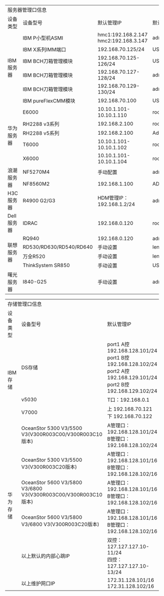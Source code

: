 <table>
	<tr>
		<td colspan="5">服务器管理口信息</td>
	</tr>
	<tr>
		<td>设备类型</td>
		<td>设备型号</td>
		<td>默认管理IP</td>
		<td>默认用户名</td>
		<td>默认用户名</td>
	</tr>
	<tr>
		<td rowspan="6">IBM服务器
		<td>IBM P小型机ASMI</td>
		<td>hmc1:192.168.2.147<br>hmc2:192.168.3.147</td>
		<td>admin</td>
		<td>admin</td>
	</tr>
	<tr>
		<td>IBM X系列IMM端口</td>
		<td>192.168.70.125/24</td>
		<td>USERID</td>
		<td>PASSW0RD</td>
	</tr>
	<tr>
		<td>IBM BCH刀箱管理模块</td>
		<td>192.168.70.125-126/24</td>
		<td>USERID</td>
		<td>PASSW0RD</td>
	</tr>
	<tr>
		<td>IBM BCH刀箱管理模块</td>
		<td>192.168.70.127-128/24</td>
		<td>admin</td>
		<td>admin</td>
	</tr>
		<tr>
		<td>IBM BCH刀箱管理模块</td>
		<td>192.168.70.129-130/24</td>
		<td>admin</td>
		<td>pasword</td>
	</tr>
	<tr>
		<td>IBM pureFlexCMM模块</td>
		<td>192.168.70.100</td>
		<td>USERID</td>
		<td>PASSW0RD</td>
	</tr>
	<tr>
		<td rowspan="5">华为服务器
		<td>E6000</td>
		<td>10.10.1.101-10.10.1.110</td>
		<td>root</td>
		<td>Huawei12#$</td>
	</tr>
	<tr>
		<td>RH2288 v3系列</td>
		<td>192.168.2.100</td>
		<td>root</td>
		<td>Huawei12#$</td>
	</tr>
	<tr>
		<td>RH2288 v5系列</td>
		<td>192.168.2.100</td>
		<td>Administrator</td>
		<td>Admin@9000</td>
	</tr>
	<tr>
		<td>T6000</td>
		<td>10.10.1.101-10.10.1.102</td>
		<td>root</td>
		<td>Huawei12#$</td>
	</tr>
	<tr>
		<td>X6000</td>
		<td>10.10.1.101-10.10.1.104</td>
		<td>root</td>
		<td>Huawei12#$</td>
	</tr>
	<tr>
		<td rowspan="2">浪潮服务器
		<td>NF5270M4</td>
		<td>手动配置</td>
		<td>admin</td>
		<td>admin</td>
	</tr>
	<tr>
		<td>NF8560M2</td>
		<td>192.168.1.100</td>
		<td>ADMIN</td>
		<td>ADMIN</td>
	</tr>
	<tr>
		<td rowspan="1">H3C服务器
		<td>R4900 G2/G3</td>
		<td>HDM管理IP：192.168.1.2/24</td>
		<td>admin</td>
		<td>Password@_</td>
	</tr>
	<tr>
		<td rowspan="1">Dell服务器
		<td>IDRAC</td>
		<td>192.168.0.120</td>
		<td>root</td>
		<td>calvin</td>
	</tr>
	<tr>
		<td rowspan="4">联想服务器
		<td>RQ940</td>
		<td>192.168.0.120</td>
		<td>admin</td>
		<td>admin</td>
	</tr>
	<tr>
		<td>RD530/RD630/RD540/RD640</td>
		<td>手动设置</td>
		<td>lenovo</td>
		<td>len0vO</td>
	</tr>
	<tr>
		<td>万全R520</td>
		<td>手动设置</td>
		<td>lenovo</td>
		<td>lenovo</td>
	</tr>
	<tr>
		<td>ThinkSystem SR850</td>
		<td>手动设置</td>
		<td>USERID</td>
		<td>PASSW0RD</td>
	</tr>
	<tr>
		<td rowspan="1">曙光服务器
		<td>I840-G25</td>
		<td>手动设置</td>
		<td>admin</td>
		<td>admin</td>
	</tr>
</table>
<table>
	<tr>
		<td colspan="5">存储管理口信息</td>
	</tr>
	<tr>
		<td>设备类型</td>
		<td>设备型号</td>
		<td>默认管理IP</td>
		<td>默认用户名</td>
		<td>默认用户名</td>
	</tr>
	<tr>
		<td rowspan="3">IBM存储
		<td>DS存储</td>
		<td>port1 A控192.168.128.101/24<br>port1 B控192.168.128.102/24<br>port2 A控192.168.129.101/24<br>port2 B控192.168.129.102/24</td>
		<td rowspan="1" colspan="2">用IBM DS Storage Manager Client管理软件连接</td>
	</tr>
	<tr>
		<td>v5030</td>
		<td>T口：192.168.0.1</td>
		<td>superuser</td>
		<td>passw0rd</td>
	</tr>
	<tr>
		<td>V7000</td>
		<td>上 192.168.70.121<br>下 192.168.70.122</td>
		<td>superuser</td>
		<td>passw0rd</td>
	</tr>
	<tr>
		<td rowspan="6">华为存储
		<td>OceanStor 5300 V3/5500<br>V3(V300R003C00/V300R003C10版本)</td>
		<td>A管理口：192.168.128.101/24<br>B管理口：192.168.128.102/24</td>
		<td>admin</td>
		<td>Admin@storage</td>
	</tr>
	<tr>
		<td>OceanStor 5300 V3/5500<br>V3(V300R003C20版本)</td>
		<td>A管理口：192.168.128.101/16<br>B管理口：192.168.128.102/16</td>
		<td>admin</td>
		<td>Admin@storage</td>
	</tr>
	<tr>
		<td>OceanStor 5600 V3/5800 V3/6800<br>V3(V300R003C00/V300R003C10版本)</td>
		<td>A管理口：192.168.128.101/16<br>B管理口：192.168.128.102/16</td>
		<td>admin</td>
		<td>Admin@storage</td>
	</tr>
	<tr>
		<td>OceanStor 5600 V3/5800<br>V3/6800 V3(V300R003C20版本)</td>
		<td>A管理口：192.168.128.101/16<br>B管理口：192.168.128.102/16</td>
		<td>admin</td>
		<td>Admin@storage</td>
	</tr>
	<tr>
		<td>以上默认的内部心跳IP</td>
		<td>双控：127.127.127.10-11/24<br>四控：127.127.127.10-13/24</td>
		<td></td>
		<td></td>
	</tr>
	<tr>
		<td>以上维护网口IP</td>
		<td>172.31.128.101/16<br>172.31.128.102/16</td>
		<td></td>
		<td></td>
	</tr>
</table>
